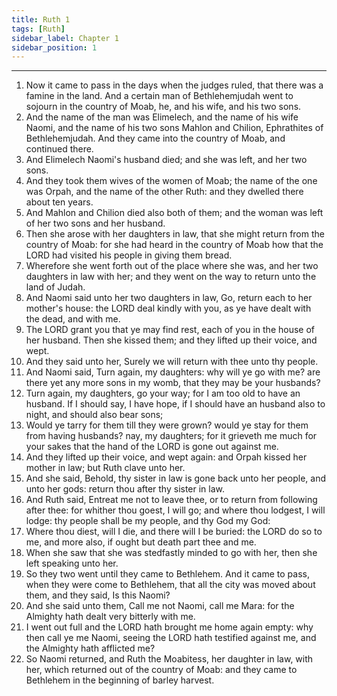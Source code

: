 ```yaml
---
title: Ruth 1
tags: [Ruth]
sidebar_label: Chapter 1
sidebar_position: 1
---
```


---
1. Now it came to pass in the days when the judges ruled, that there was a famine in the land. And a certain man of Bethlehemjudah went to sojourn in the country of Moab, he, and his wife, and his two sons.
2. And the name of the man was Elimelech, and the name of his wife Naomi, and the name of his two sons Mahlon and Chilion, Ephrathites of Bethlehemjudah. And they came into the country of Moab, and continued there.
3. And Elimelech Naomi's husband died; and she was left, and her two sons.
4. And they took them wives of the women of Moab; the name of the one was Orpah, and the name of the other Ruth: and they dwelled there about ten years.
5. And Mahlon and Chilion died also both of them; and the woman was left of her two sons and her husband.
6. Then she arose with her daughters in law, that she might return from the country of Moab: for she had heard in the country of Moab how that the LORD had visited his people in giving them bread.
7. Wherefore she went forth out of the place where she was, and her two daughters in law with her; and they went on the way to return unto the land of Judah.
8. And Naomi said unto her two daughters in law, Go, return each to her mother's house: the LORD deal kindly with you, as ye have dealt with the dead, and with me.
9. The LORD grant you that ye may find rest, each of you in the house of her husband. Then she kissed them; and they lifted up their voice, and wept.
10. And they said unto her, Surely we will return with thee unto thy people.
11. And Naomi said, Turn again, my daughters: why will ye go with me? are there yet any more sons in my womb, that they may be your husbands?
12. Turn again, my daughters, go your way; for I am too old to have an husband. If I should say, I have hope, if I should have an husband also to night, and should also bear sons;
13. Would ye tarry for them till they were grown? would ye stay for them from having husbands? nay, my daughters; for it grieveth me much for your sakes that the hand of the LORD is gone out against me.
14. And they lifted up their voice, and wept again: and Orpah kissed her mother in law; but Ruth clave unto her.
15. And she said, Behold, thy sister in law is gone back unto her people, and unto her gods: return thou after thy sister in law.
16. And Ruth said, Entreat me not to leave thee, or to return from following after thee: for whither thou goest, I will go; and where thou lodgest, I will lodge: thy people shall be my people, and thy God my God:
17. Where thou diest, will I die, and there will I be buried: the LORD do so to me, and more also, if ought but death part thee and me.
18. When she saw that she was stedfastly minded to go with her, then she left speaking unto her.
19. So they two went until they came to Bethlehem. And it came to pass, when they were come to Bethlehem, that all the city was moved about them, and they said, Is this Naomi?
20. And she said unto them, Call me not Naomi, call me Mara: for the Almighty hath dealt very bitterly with me.
21. I went out full and the LORD hath brought me home again empty: why then call ye me Naomi, seeing the LORD hath testified against me, and the Almighty hath afflicted me?
22. So Naomi returned, and Ruth the Moabitess, her daughter in law, with her, which returned out of the country of Moab: and they came to Bethlehem in the beginning of barley harvest.